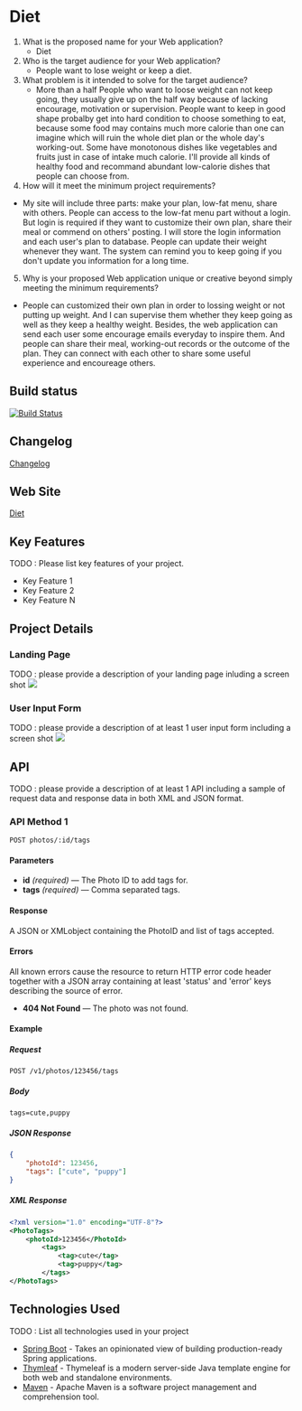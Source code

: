 # Diet
1. What is the proposed name for your Web application?
   - Diet
2. Who is the target audience for your Web application?
   - People want to lose weight or keep a diet. 
3. What problem is it intended to solve for the target audience?
   - More than a half People who want to loose weight can not keep going, 
     they usually give up on the half way because of lacking encourage, motivation or supervision. 
     People want to keep in good shape probalby get into hard condition to choose something to eat,
     because some food may contains much more calorie than one can imagine which will ruin the whole 
     diet plan or the whole day's working-out. Some have monotonous dishes like vegetables and fruits 
     just in case of intake much calorie. I'll provide all kinds of healthy food and recommand abundant
     low-calorie dishes that people can choose from.
4. How will it meet the minimum project requirements?
  - My site will include three parts: make your plan, low-fat menu, share with others.
    People can access to the low-fat menu part without a login. But login is required if they want to 
    customize their own plan, share their meal or commend on others' posting. I will store the login 
    information and each user's plan to database. People can update their weight whenever they want. 
    The system can remind you to keep going if you don't update you information for a long time.
5. Why is your proposed Web application unique or creative beyond simply meeting the minimum requirements?
  - People can customized their own plan in order to lossing weight or not putting up weight. 
    And I can supervise them whether they keep going as well as they keep a healthy weight. 
    Besides, the web application can send each user some encourage emails everyday to inspire them.
    And people can share their meal, working-out records or the outcome of the plan. 
    They can connect with each other to share some useful experience and encoureage others.


## Build status
[![Build Status](https://travis-ci.org/infsci2560sp17/full-stack-web-ninazhang935.svg?branch=master)](https://travis-ci.org/infsci2560sp17/full-stack-web-ninazhang935)

## Changelog
 
[Changelog](CHANGELOG.md) 

## Web Site

[Diet](https://dry-waters-29024.herokuapp.com/)


## Key Features

TODO : Please list key features of your project.

* Key Feature 1
* Key Feature 2
* Key Feature N

## Project Details

### Landing Page

TODO : please provide a description of your landing page inluding a screen shot ![](https://.../image.JPG)

### User Input Form

TODO : please provide a description of at least 1 user input form including a screen shot ![](https://.../image.jpg)

## API

TODO : please provide a description of at least 1 API including a sample of request data and response data in both XML and JSON format.

### API Method 1

    POST photos/:id/tags

#### Parameters

- **id** _(required)_ — The Photo ID to add tags for.
- **tags** _(required)_ — Comma separated tags.

#### Response

A JSON or XMLobject containing the PhotoID and list of tags accepted.

#### Errors

All known errors cause the resource to return HTTP error code header together with a JSON array containing at least 'status' and 'error' keys describing the source of error.

- **404 Not Found** — The photo was not found.

#### Example

##### Request

    POST /v1/photos/123456/tags

##### Body

    tags=cute,puppy


##### JSON Response

```json
{
    "photoId": 123456,
    "tags": ["cute", "puppy"]
}
```

##### XML Response

```xml
<?xml version="1.0" encoding="UTF-8"?>
<PhotoTags>
    <photoId>123456</PhotoId>
        <tags>
            <tag>cute</tag>
            <tag>puppy</tag>
        </tags>
</PhotoTags>
```

## Technologies Used

TODO : List all technologies used in your project

- [Spring Boot](https://projects.spring.io/spring-boot/) - Takes an opinionated view of building production-ready Spring applications.
- [Thymleaf](http://www.thymeleaf.org/) - Thymeleaf is a modern server-side Java template engine for both web and standalone environments.
- [Maven](https://maven.apache.org/) - Apache Maven is a software project management and comprehension tool.
